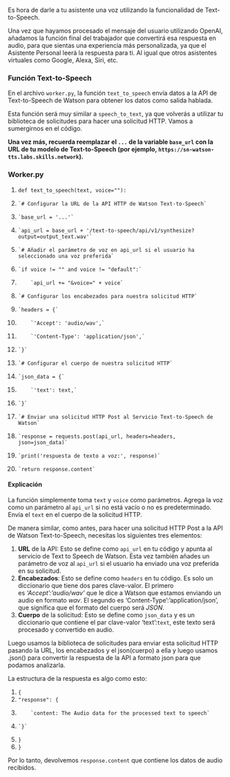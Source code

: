 Es hora de darle a tu asistente una voz utilizando la funcionalidad de Text-to-Speech.

Una vez que hayamos procesado el mensaje del usuario utilizando OpenAI, añadamos la función final del trabajador que convertirá esa respuesta en audio, para que sientas una experiencia más personalizada, ya que el Asistente Personal leerá la respuesta para ti. Al igual que otros asistentes virtuales como Google, Alexa, Siri, etc.

### Función Text-to-Speech

En el archivo `worker.py`, la función `text_to_speech` envía datos a la API de Text-to-Speech de Watson para obtener los datos como salida hablada.

Esta función será muy similar a `speech_to_text`, ya que volverás a utilizar tu biblioteca de solicitudes para hacer una solicitud HTTP. Vamos a sumergirnos en el código.

**Una vez más, recuerda reemplazar el `...` de la variable `base_url` con la URL de tu modelo de Text-to-Speech (por ejemplo, `https://sn-watson-tts.labs.skills.network`).**

### Worker.py



1. `def text_to_speech(text, voice=""):`
2.     `# Configurar la URL de la API HTTP de Watson Text-to-Speech`
3.     `base_url = '...'`
4.     `api_url = base_url + '/text-to-speech/api/v1/synthesize?output=output_text.wav'`

6.     `# Añadir el parámetro de voz en api_url si el usuario ha seleccionado una voz preferida`
7.     `if voice != "" and voice != "default":`
8.         `api_url += "&voice=" + voice`

10.     `# Configurar los encabezados para nuestra solicitud HTTP`
11.     `headers = {`
12.         `'Accept': 'audio/wav',`
13.         `'Content-Type': 'application/json',`
14.     `}`

16.     `# Configurar el cuerpo de nuestra solicitud HTTP`
17.     `json_data = {`
18.         `'text': text,`
19.     `}`

21.     `# Enviar una solicitud HTTP Post al Servicio Text-to-Speech de Watson`
22.     `response = requests.post(api_url, headers=headers, json=json_data)`
23.     `print('respuesta de texto a voz:', response)`
24.     `return response.content`



#### Explicación

La función simplemente toma `text` y `voice` como parámetros. Agrega la voz como un parámetro al `api_url` si no está vacío o no es predeterminado. Envía el `text` en el cuerpo de la solicitud HTTP.

De manera similar, como antes, para hacer una solicitud HTTP Post a la API de Watson Text-to-Speech, necesitas los siguientes tres elementos:

1. **URL** de la API: Esto se define como `api_url` en tu código y apunta al servicio de Text to Speech de Watson. Esta vez también añades un parámetro de voz al `api_url` si el usuario ha enviado una voz preferida en su solicitud.
2. **Encabezados**: Esto se define como `headers` en tu código. Es solo un diccionario que tiene dos pares clave-valor. El primero es _‘Accept’:’audio/wav’_ que le dice a Watson que estamos enviando un audio en formato _wav_. El segundo es ‘Content-Type’:’application/json’, que significa que el formato del cuerpo será _JSON_.
3. **Cuerpo** de la solicitud: Esto se define como `json_data` y es un diccionario que contiene el par clave-valor ‘text’:`text`, este texto será procesado y convertido en audio.

Luego usamos la biblioteca de solicitudes para enviar esta solicitud HTTP pasando la URL, los encabezados y el json(cuerpo) a ella y luego usamos .json() para convertir la respuesta de la API a formato json para que podamos analizarla.

La estructura de la respuesta es algo como esto:



1. `{`
2.   `"response": {`
3.         `content: The Audio data for the processed text to speech`
4.     `}`
5.   `}`
6. `}`


Por lo tanto, devolvemos `response.content` que contiene los datos de audio recibidos.